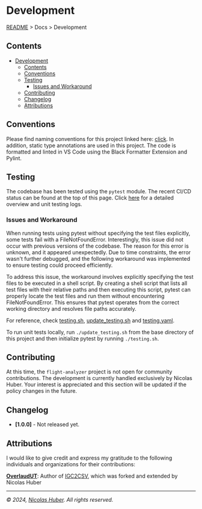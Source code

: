 # Development

[README](/README.md) > Docs > Development

## Contents

- [Development](#development)
  - [Contents](#contents)
  - [Conventions](#conventions)
  - [Testing](#testing)
    - [Issues and Workaround](#issues-and-workaround)
  - [Contributing](#contributing)
  - [Changelog](#changelog)
  - [Attributions](#attributions)

## Conventions

Please find naming conventions for this project linked here: [click](/docs/documentation/conventions.md). In addition, static type annotations are used in this project. The code is formatted and linted in VS Code using the Black Formatter Extension and Pylint.

## Testing

The codebase has been tested using the `pytest` module. The recent CI/CD status can be found at the top of this page. Click [here](https://github.com/nicolashuberIT/flight-analyzer/actions) for a detailed overview and unit testing logs. 

### Issues and Workaround

When running tests using pytest without specifying the test files explicitly, some tests fail with a FileNotFoundError. Interestingly, this issue did not occur with previous versions of the codebase. The reason for this error is unknown, and it appeared unexpectedly. Due to time constraints, the error wasn't further debugged, and the following workaround was implemented to ensure testing could proceed efficiently. 

To address this issue, the workaround involves explicitly specifying the test files to be executed in a shell script. By creating a shell script that lists all test files with their relative paths and then executing this script, pytest can properly locate the test files and run them without encountering FileNotFoundError. This ensures that pytest operates from the correct working directory and resolves file paths accurately.

For reference, check [testing.sh](/testing.sh), [update_testing.sh](/update_testing.sh) and [testing.yaml](https://github.com/nicolashuberIT/flight-analyzer/blob/main/.github/workflows/testing.yaml).

To run unit tests locally, run `./update_testing.sh` from the base directory of this project and then initialize pytest by running `./testing.sh`.

## Contributing

At this time, the `flight-analyzer` project is not open for community contributions. The development is currently handled exclusively by Nicolas Huber. Your interest is appreciated and this section will be updated if the policy changes in the future.

## Changelog

- **[1.0.0]** - Not released yet.

## Attributions

I would like to give credit and express my gratitude to the following individuals and organizations for their contributions:

**[OverlaudUT](https://github.com/OverloadUT/IGC2CSV)**: Author of [IGC2CSV](https://github.com/nicolashuberIT/IGC2CSV), which was forked and extended by Nicolas Huber

---

_© 2024, [Nicolas Huber](https://nicolas-huber.ch). All rights reserved._

